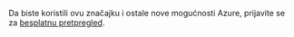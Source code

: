 Da biste koristili ovu značajku i ostale nove mogućnosti Azure, prijavite se za [besplatnu pretpregled](https://account.windowsazure.com/PreviewFeatures).

